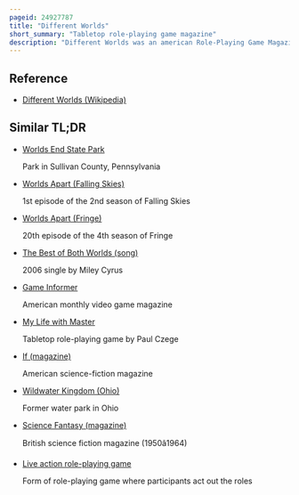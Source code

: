 ```yaml
---
pageid: 24927787
title: "Different Worlds"
short_summary: "Tabletop role-playing game magazine"
description: "Different Worlds was an american Role-Playing Game Magazine published from 1979 to 1987."
---
```


## Reference

- [Different Worlds (Wikipedia)](https://en.wikipedia.org/?curid=24927787)

## Similar TL;DR

- [Worlds End State Park](/tldr/en/worlds-end-state-park)

  Park in Sullivan County, Pennsylvania

- [Worlds Apart (Falling Skies)](/tldr/en/worlds-apart-falling-skies)

  1st episode of the 2nd season of Falling Skies

- [Worlds Apart (Fringe)](/tldr/en/worlds-apart-fringe)

  20th episode of the 4th season of Fringe

- [The Best of Both Worlds (song)](/tldr/en/the-best-of-both-worlds-song)

  2006 single by Miley Cyrus

- [Game Informer](/tldr/en/game-informer)

  American monthly video game magazine

- [My Life with Master](/tldr/en/my-life-with-master)

  Tabletop role-playing game by Paul Czege

- [If (magazine)](/tldr/en/if-magazine)

  American science-fiction magazine

- [Wildwater Kingdom (Ohio)](/tldr/en/wildwater-kingdom-ohio)

  Former water park in Ohio

- [Science Fantasy (magazine)](/tldr/en/science-fantasy-magazine)

  British science fiction magazine (1950â1964)

- [Live action role-playing game](/tldr/en/live-action-role-playing-game)

  Form of role-playing game where participants act out the roles
